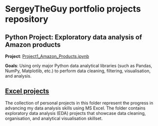 # SergeyTheGuy portfolio projects repository
## Python Project: Exploratory data analysis of Amazon products
**Project**: [Project1_Amazon_Products.ipynb](https://github.com/SergeyTheGuy/Data-Analysis-Portfolio/blob/cef73cec4d7c0d523062b871f6823fbd81e498d2/PYTHON_projects/Project1_Amazon_Products.ipynb)

**Goals**: Using only major Python data analytical libraries (such as Pandas, NumPy, Matplotlib, etc.) to perform data cleaning, filtering, visualisation, and analysis.

## [Excel projects](https://github.com/SergeyTheGuy/Data-Analysis-Portfolio/tree/51dfb65a33aaa03ca79059ec187ce6931f783cf7/EXCEL_projects)
The collection of personal projects in this folder represent the progress in advancing my data analysis skills using MS Excel. The folder contains exploratory data analysis (EDA) projects that showcase data cleaning, organisation, and analytical visualisation skillset. 

